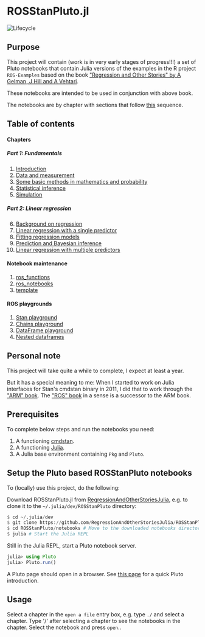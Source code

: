 # ROSStanPluto.jl

![Lifecycle](https://img.shields.io/badge/lifecycle-experimental-orange.svg)<!--
![Lifecycle](https://img.shields.io/badge/lifecycle-maturing-blue.svg)
![Lifecycle](https://img.shields.io/badge/lifecycle-stable-green.svg)
![Lifecycle](https://img.shields.io/badge/lifecycle-retired-orange.svg)
![Lifecycle](https://img.shields.io/badge/lifecycle-archived-red.svg)
![Lifecycle](https://img.shields.io/badge/lifecycle-dormant-blue.svg) -->

## Purpose

This project will contain (work is in very early stages of progress!!!) a set of Pluto notebooks that contain Julia versions of the examples in the R project `ROS-Examples` based on the book ["Regression and Other Stories" by A Gelman, J Hill and A Vehtari](https://www.cambridge.org/highereducation/books/regression-and-other-stories/DD20DD6C9057118581076E54E40C372C#overview).

These notebooks are intended to be used in conjunction with above book.

The notebooks are by chapter with sections that follow [this](https://avehtari.github.io/ROS-Examples/examples.html#Examples_by_chapters) sequence.

## Table of contents

#### Chapters

##### Part 1: Fundamentals

1. [Introduction](https://github.com/RegressionAndOtherStoriesJulia/ROSStanPlutoPdfs/blob/main/pdfs/🎈%2001%20-%20Introduction.jl%20—%20Pluto.pdf)
2. [Data and measurement](https://github.com/RegressionAndOtherStoriesJulia/ROSStanPlutoPdfs/blob/main/pdfs/🎈%2002%20-%20Data%20and%20Measurement.jl%20—%20Pluto.pdf)
3. [Some basic methods in mathematics and probability](https://github.com/RegressionAndOtherStoriesJulia/ROSStanPlutoPdfs/blob/main/pdfs/🎈%2003%20-%20Probability.jl%20—%20Pluto.pdf)
4. [Statistical inference](https://github.com/RegressionAndOtherStoriesJulia/ROSStanPlutoPdfs/blob/main/pdfs/🎈%2004%20-%20Statistical%20inference.jl%20—%20Pluto.pdf)
5. [Simulation](https://github.com/RegressionAndOtherStoriesJulia/ROSStanPlutoPdfs/blob/main/pdfs/🎈%2005%20-%20Simulation.jl%20—%20Pluto.pdf)

##### Part 2: Linear regression

6. [Background on regression]()
7. [Linear regression with a single predictor]()
8. [Fitting regression models]()
9. [Prediction and Bayesian inference]()
10. [Linear regression with multiple predictors]()

#### Notebook maintenance

1. [ros_functions](https://github.com/RegressionAndOtherStoriesJulia/ROSStanPlutoPdfs/blob/main/pdfs/🎈%20ros_functions.jl%20—%20Pluto.pdf)
2. [ros_notebooks](https://github.com/RegressionAndOtherStoriesJulia/ROSStanPlutoPdfs/blob/main/pdfs/🎈%20ros_notebooks.jl%20—%20Pluto.pdf)
3. [template](https://github.com/RegressionAndOtherStoriesJulia/ROSStanPluto.jl/blob/main/notebooks/Notebook%20maintenance/template.jl)

#### ROS playgrounds

1. [Stan playground](https://github.com/RegressionAndOtherStoriesJulia/ROSStanPlutoPdfs/blob/main/pdfs/🎈%200.1%20Stan%20playground.jl%20—%20Pluto.pdf)
2. [Chains playground](https://github.com/RegressionAndOtherStoriesJulia/ROSStanPlutoPdfs/blob/main/pdfs/🎈%200.2%20Chains%20playground.jl%20—%20Pluto.pdf)
3. [DataFrame playground](https://github.com/RegressionAndOtherStoriesJulia/ROSStanPlutoPdfs/blob/main/pdfs/🎈%200.3%20DataFrame%20playground.jl%20—%20Pluto.pdf)
4. [Nested dataframes](https://github.com/RegressionAndOtherStoriesJulia/ROSStanPlutoPdfs/blob/main/pdfs/🎈%200.4%20Nested%20dataframe.jl%20—%20Pluto.pdf)

## Personal note

This project will take quite a while to complete, I expect at least a year.

But it has a special meaning to me: When I started to work on Julia interfaces for Stan's cmdstan binary in 2011, I did that to work through the ["ARM" book](http://www.stat.columbia.edu/~gelman/arm/). The ["ROS" book](https://www.cambridge.org/highereducation/books/regression-and-other-stories/DD20DD6C9057118581076E54E40C372C#overview) in a sense is a successor to the ARM book.

## Prerequisites

To complete below steps and run the notebooks you need:

1. A functioning [cmdstan](https://mc-stan.org/users/interfaces/cmdstan.html).
2. A functioning [Julia](https://julialang.org/downloads/).
3. A Julia base environment containing `Pkg` and `Pluto`.

## Setup the Pluto based ROSStanPluto notebooks

To (locally) use this project, do the following:

Download ROSStanPluto.jl from [RegressionAndOtherStoriesJulia](https://github.com/RegressionAndOtherStoriesJulia/), e.g. to clone it to the `~/.julia/dev/ROSStanPluto` directory:

```Julia
$ cd ~/.julia/dev
$ git clone https://github.com/RegressionAndOtherStoriesJulia/ROSStanPluto.jl ROSStanPluto
$ cd ROSStanPluto/notebooks # Move to the downloaded notebooks directory
$ julia # Start the Julia REPL
```

Still in the Julia REPL, start a Pluto notebook server.
```Julia
julia> using Pluto
julia> Pluto.run()
```

A Pluto page should open in a browser. See [this page](https://www.juliafordatascience.com/first-steps-5-pluto/) for a quick Pluto introduction.

## Usage

Select a chapter in the `open a file` entry box, e.g. type `./` and select a chapter. Type '/' after selecting a chapter to see the notebooks in the chapter. Select the notebook and press `open`..
